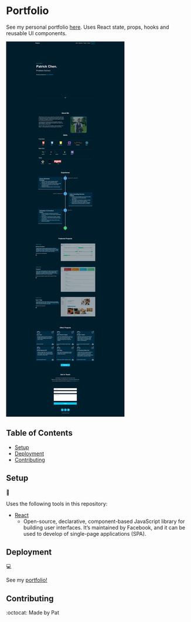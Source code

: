 # Portfolio

See my personal portfolio [here](https://patrickchen.dev/). Uses React state, props, hooks and reusable UI components.

![Screenshot](/public/portfolio_screenshot.png)

## Table of Contents

* [Setup](#setup)
* [Deployment](#deployment)
* [Contributing](#contributing)

## Setup
:floppy_disk:

Uses the following tools in this repository:

- [React](https://reactjs.org/)
  - Open-source, declarative, component-based JavaScript library for building user interfaces. It’s maintained by Facebook, and it can be used to develop of single-page applications (SPA).

## Deployment
:computer:

See my [portfolio!](https://patrickchen.dev/)

## Contributing
:octocat:
Made by Pat
